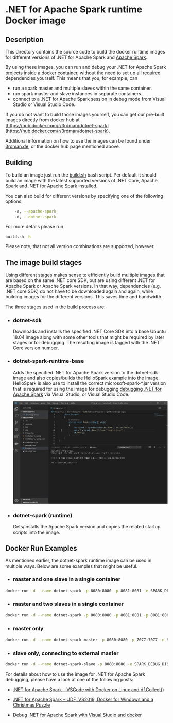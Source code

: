 # .NET for Apache Spark runtime Docker image

## Description

This directory contains the source code to build the docker runtime images for different versions of .NET for Apache Spark and [Apache Spark](https://spark.apache.org).

By using these images, you can run and debug your .NET for Apache Spark projects inside a docker container, without the need to set up all required dependencies yourself. This means that you, for example, can

- run a spark master and multiple slaves within the same container.
- run spark master and slave instances in separate containers.
- connect to a .NET for Apache Spark session in debug mode from Visual Studio or Visual Studio Code.

If you do not want to build those images yourself, you can get our pre-built images directly from docker hub at [https://hub.docker.com/r/3rdman/dotnet-spark](https://hub.docker.com/r/3rdman/dotnet-spark).

Additional information on how to use the images can be found under [3rdman.de](https://3rdman.de/tag/net-for-apache-spark/), or the docker hub page mentioned above.

## Building

To build an image just run the [build.sh](build.sh) bash script. Per default it should build an image with the latest supported versions of .NET Core, Apache Spark and .NET for Apache Spark installed.

You can also build for different versions by specifying one of the following options:

```bash
    -a, --apache-spark
    -d, --dotnet-spark
```

For more details please run

```bash
build.sh -h
```


Please note, that not all version combinations are supported, however.

## The image build stages

Using different stages makes sense to efficiently build multiple images that are based on the same .NET core SDK, but are using different .NET for Apache Spark or Apache Spark versions.
In that way, dependencies (e.g. .NET core SDK) do not have to be downloaded again and again, while building images for the  different versions. This saves time and bandwidth.

The three stages used in the build process are:

- ### **dotnet-sdk**

  Downloads and installs the specified .NET Core SDK into a base Ubuntu 18.04 image along with some other tools that might be required by later stages or for debugging. The resulting image is tagged with the .NET Core version number.

- ### **dotnet-spark-runtime-base**

  Adds the specified .NET for Apache Spark version to the dotnet-sdk image and also copies/builds the HelloSpark example into the image. HelloSpark is also use to install the correct microsoft-spark-*.jar version that is required for using the image for debugging [debugging .NET for Apache Spark](https://docs.microsoft.com/en-us/dotnet/spark/how-to-guides/debug) via Visual Studio, or Visual Studio Code.


  ![Debug](img/dotnet-spark-vsc-debug.gif)

- ### **dotnet-spark (runtime)**

  Gets/installs the Apache Spark version and copies the related startup scripts into the image.

## Docker Run Examples

As mentioned earlier, the dotnet-spark runtime image can be used in multiple ways. Below are some examples that might be useful.

- ### master and one slave in a single container

 ```bash
docker run -d --name dotnet-spark -p 8080:8080 -p 8081:8081 -e SPARK_DEBUG_DISABLED=true mcr.microsoft.com/dotnet-spark:runtime-latest
```

- ### master and two slaves in a single container

```bash
docker run -d --name dotnet-spark -p 8080:8080 -p 8081:8081 -p 8081:8081 -e SPARK_DEBUG_DISABLED=true -e SPARK_WORKER_INSTANCES=2 mcr.microsoft.com/dotnet-spark:runtime-latest
```

- ### master only

```bash
docker run -d --name dotnet-spark-master -p 8080:8080 -p 7077:7077 -e SPARK_DEBUG_DISABLED=true -e SPARK_WORKER_INSTANCES=0 mcr.microsoft.com/dotnet-spark:runtime-latest
```

- ### slave only, connecting to external master

```bash
docker run -d --name dotnet-spark-slave -p 8080:8080 -e SPARK_DEBUG_DISABLED=true -e SPARK_MASTER_DISABLED=true -e SPARK_MASTER_URL="spark://master-hostname:7077" mcr.microsoft.com/dotnet-spark:runtime-latest
```

For details about how to use the image for .NET for Apache Spark debugging, please have a look at one of the following posts:

- [.NET for Apache Spark – VSCode with Docker on Linux and df.Collect()](https://3rdman.de/2020/01/net-for-apache-spark-visual-studio-code-with-docker-on-linux/)

- [.NET for Apache Spark – UDF, VS2019, Docker for Windows and a Christmas Puzzle](https://3rdman.de/2019/12/net-for-apache-spark-udf-vs2019-docker-for-windows-and-a-christmas-puzzle/)

- [Debug .NET for Apache Spark with Visual Studio and docker](https://3rdman.de/2019/10/debug-net-for-apache-spark-with-visual-studio-and-docker/)
